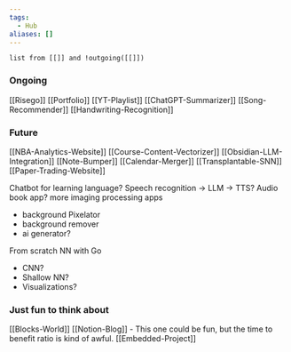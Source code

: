 ```yaml
---
tags:
  - Hub
aliases: []
---
```


```dataview
list from [[]] and !outgoing([[]])
```



### Ongoing
[[Risego]]
[[Portfolio]]
[[YT-Playlist]]
[[ChatGPT-Summarizer]]
[[Song-Recommender]]
[[Handwriting-Recognition]]


### Future
[[NBA-Analytics-Website]]
[[Course-Content-Vectorizer]]
[[Obsidian-LLM-Integration]]
[[Note-Bumper]]
[[Calendar-Merger]]
[[Transplantable-SNN]]
[[Paper-Trading-Website]]

Chatbot for learning language? Speech recognition -> LLM -> TTS?
Audio book app?
more imaging processing apps
- background Pixelator
- background remover
- ai generator?

From scratch NN with Go
- CNN? 
- Shallow NN? 
- Visualizations?


### Just fun to think about
[[Blocks-World]]
[[Notion-Blog]] - This one could be fun, but the time to benefit ratio is kind of awful.
[[Embedded-Project]]
